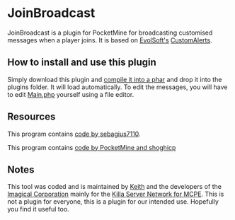 # JoinBroadcast

JoinBroadcast is a plugin for PocketMine for broadcasting customised messages when a player joins. It is based on [EvolSoft's](http://github.com/EvolSoft) [CustomAlerts](http://github.com/EvolSoft/CustomAlerts).

## How to install and use this plugin

Simply download this plugin and [compile it into a phar](http://pmt.mcpe.me) and drop it into the plugins folder. It will load automatically. To edit the messages, you will have to edit [Main.php](http://github.com/ImagicalCorp/JoinBroadcast/tree/master/src/ImagicalCorp/Main.php) yourself using a file editor.

## Resources

This program contains [code by sebagius7110](https://forums.pocketmine.net/threads/new-api-set-your-own-custom-join-messages.4640/).

This program contains [code by PocketMine and shoghicp](https://github.com/PocketMine/ExamplePlugin)

## Notes

This tool was coded and is maintained by [Keith](http://github.com/keithkfng) and the developers of the [Imagical Corporation](http://github.com/ImagicalCorp) mainly for the [Killa Server Network for MCPE](http://www.killasg.ml). This is not a plugin for everyone, this is a plugin for our intended use. Hopefully you find it useful too.
